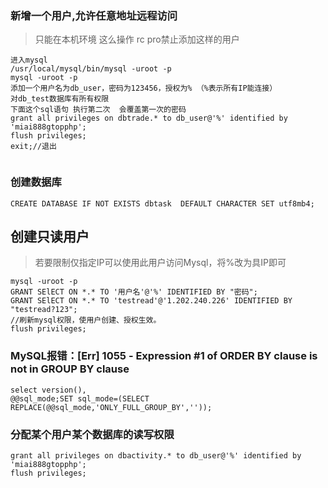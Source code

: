 ### 新增一个用户,允许任意地址远程访问

> 只能在本机环境  这么操作  rc pro禁止添加这样的用户

```
进入mysql
/usr/local/mysql/bin/mysql -uroot -p
mysql -uroot -p
添加一个用户名为db_user，密码为123456，授权为% （%表示所有IP能连接）
对db_test数据库有所有权限
下面这个sql语句 执行第二次  会覆盖第一次的密码
grant all privileges on dbtrade.* to db_user@'%' identified by 'miai888gtopphp';
flush privileges;
exit;//退出


```



### 创建数据库

```
CREATE DATABASE IF NOT EXISTS dbtask  DEFAULT CHARACTER SET utf8mb4;
```

## 创建只读用户

>  若要限制仅指定IP可以使用此用户访问Mysql，将%改为具IP即可

```
mysql -uroot -p
GRANT SElECT ON *.* TO '用户名'@'%' IDENTIFIED BY "密码";
GRANT SElECT ON *.* TO 'testread'@'1.202.240.226' IDENTIFIED BY "testread?123";
//刷新mysql权限，使用户创建、授权生效。
flush privileges;
```





### MySQL报错：[Err] 1055 - Expression #1 of ORDER BY clause is not in GROUP BY clause

```
select version(),
@@sql_mode;SET sql_mode=(SELECT REPLACE(@@sql_mode,'ONLY_FULL_GROUP_BY',''));
```

### 分配某个用户某个数据库的读写权限

```
grant all privileges on dbactivity.* to db_user@'%' identified by 'miai888gtopphp';
flush privileges;
```

